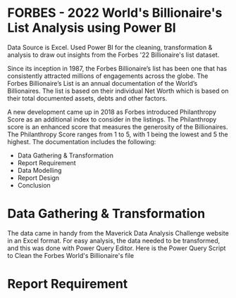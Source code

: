 # FORBES - 2022 World's Billionaire's List Analysis using Power BI
Data Source is Excel. Used Power BI for the cleaning, transformation & analysis to draw out insights from the Forbes '22 Billionaire's list dataset. 

Since its inception in 1987, the Forbes Billionaire’s list has been one that has consistently attracted millions of engagements across the globe. The Forbes Billionaire’s List is an annual documentation of the World’s Billionaires. The list is based on their individual Net Worth which is based on their total documented assets, debts and other factors. 

A new development came up in 2018 as Forbes introduced Philanthropy Score as an additional index to consider in the listings. The Philanthropy score is an enhanced score that measures the generosity of the Billionaires. The Philanthropy Score ranges from 1 to 5, with 1 being the lowest and 5 the highest. The documentation includes the following:

- Data Gathering & Transformation
- Report Requirement
- Data Modelling
- Report Design
- Conclusion

# Data Gathering & Transformation
The data came in handy from the Maverick Data Analysis Challenge website in an Excel format. For easy analysis, the data needed to be transformed, and this was done with Power Query Editor. Here is the Power Query Script to Clean the Forbes World's Billionaire's file

# Report Requirement

